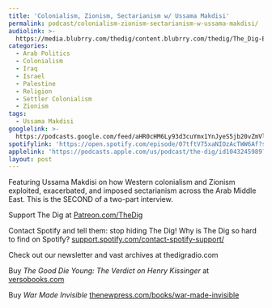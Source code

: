 ```yaml
---
title: 'Colonialism, Zionism, Sectarianism w/ Ussama Makdisi'
permalink: podcast/colonialism-zionism-sectarianism-w-ussama-makdisi/
audiolink: >-
  https://media.blubrry.com/thedig/content.blubrry.com/thedig/The_Dig-EP_430-Makdisi.mp3
categories:
  - Arab Politics
  - Colonialism
  - Iraq
  - Israel
  - Palestine
  - Religion
  - Settler Colonialism
  - Zionism
tags:
  - Ussama Makdisi
googlelink: >-
  https://podcasts.google.com/feed/aHR0cHM6Ly93d3cuYmx1YnJyeS5jb20vZmVlZHMvdGhlZGlnLnhtbA/episode/aHR0cHM6Ly90aGVkaWcuYmx1YnJyeS5uZXQvP3A9MjUyOQ?sa=X&ved=0CAUQkfYCahgKEwjY1cCc-vODAxUAAAAAHQAAAAAQ3AE
spotifylink: 'https://open.spotify.com/episode/07tftV75xaNIOzAcTWW6Af?si=91546ffda23f4f03'
applelink: 'https://podcasts.apple.com/us/podcast/the-dig/id1043245989?i=1000640753989'
layout: post
---
```


Featuring Ussama Makdisi on how Western colonialism and Zionism exploited, exacerbated, and imposed sectarianism across the Arab Middle East. This is the SECOND of a two-part interview.

Support The Dig at [Patreon.com/TheDig](http://patreon.com/TheDig)

Contact Spotify and tell them: stop hiding The Dig! Why is The Dig so hard to find on Spotify? [support.spotify.com/contact-spotify-support/](http://support.spotify.com/contact-spotify-support/)

Check out our newsletter and vast archives at thedigradio.com

Buy *The Good Die Young: The Verdict on Henry Kissinger* at [versobooks.com](http://versobooks.com)

Buy *War Made Invisible* [thenewpress.com/books/war-made-invisible](http://thenewpress.com/books/war-made-invisible)
